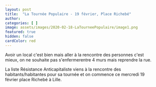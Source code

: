 ```yaml
---
layout: post
title:  "La Tournée Populaire - 19 février, Place Richebé"
author: 
categories: [ ]
image: assets/images/2020-02-18-LaTourneePopulaire/image1.png
featured: true
hidden: false
cardColor: red
---
```


Avoir un local c'est bien mais aller à la rencontre des personnes c'est mieux, on ne souhaite pas s'enfermerentre 4 murs mais reprendre la rue.

La liste Résistance Anticapitaliste viens à la rencontre des habitants/habitantes pour sa tournée et on commence ce mercredi 19 février place Richebé à Lille.

